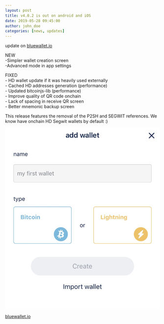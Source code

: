 ```yaml
---
layout: post
title: v4.0.2 is out on android and iOS
date: 2019-05-28 09:45:00
author: john_doe
categories: [news, updates]
---
```


update on [bluewallet.io](https://bluewallet.io)

NEW  
\-Simpler wallet creation screen  
\-Advanced mode in app settings

FIXED  
\- HD wallet update if it was heavily used externally  
\- Cached HD addresses generation (performance)  
\- Updated bitcoinjs-lib (performance)  
\- Improve quality of QR code onchain  
\- Lack of spacing in receive QR screen  
\- Better mnemonic backup screen

This release features the removal of the P2SH and SEGWIT references. We know have onchain HD Segwit wallets by default :)

![](/uploads/blog/1__HrzbozVIPmRYMJk9gJDCdg.jpeg)

[bluewallet.io](https://bluewallet.io)